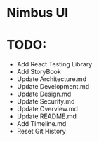 # Nimbus UI

# TODO:

- Add React Testing Library
- Add StoryBook
- Update Architecture.md
- Update Development.md
- Update Design.md
- Update Security.md
- Update Overview.md
- Update README.md
- Add Timeline.md
- Reset Git History
